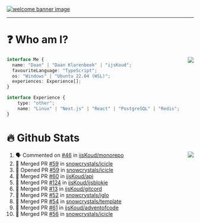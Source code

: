 <h1 align="center" style="display:none;"></h1>

<a href="https://ijskoud.dev/"><img src="https://cdn.ijskoud.dev/files/IIcds5oPKl.png" alt="welcome banner image" /></a>

---

# ❓ Who am I?

<img align="right" src="http://gh-stats.ijskoud.dev/api/top-langs?username=ijsKoud&cache_seconds=1800&layout=compact&hide_border=true&hide_rank=true&show_icons=true&theme=dark&title_color=ffffff&hide_border=true&locale=en" />

```typescript
interface Me {
  name: "Daan" | "Daan Klarenbeek" | "ijsKoud";
  favouriteLanguage: "TypeScript";
  os: "Windows" | "Ubuntu 22.04 (WSL)";
  experiences: Experience[];
}

interface Experience {
    type: "other";
    name: "Linux" | "Next.js" | "React" | "PostgreSQL" | "Redis";
}
```

# 🔥 Github Stats

<img align="right" src="http://gh-stats.ijskoud.dev/api? username=ijsKoud&cache_seconds=1800&hide_border=true&hide_rank=true&show_icons=true&theme=dark&title_color=ffffff&hide_border=true&locale=en">

<!--START_SECTION:activity-->
1. 🗣 Commented on [#46](https://github.com/ijsKoud/monorepo/issues/46) in [ijsKoud/monorepo](https://github.com/ijsKoud/monorepo)
2. 🎉 Merged PR [#59](https://github.com/snowcrystals/icicle/pull/59) in [snowcrystals/icicle](https://github.com/snowcrystals/icicle)
3. 💪 Opened PR [#59](https://github.com/snowcrystals/icicle/pull/59) in [snowcrystals/icicle](https://github.com/snowcrystals/icicle)
4. 🎉 Merged PR [#60](https://github.com/ijsKoud/api/pull/60) in [ijsKoud/api](https://github.com/ijsKoud/api)
5. 🎉 Merged PR [#124](https://github.com/ijsKoud/ijsblokje/pull/124) in [ijsKoud/ijsblokje](https://github.com/ijsKoud/ijsblokje)
6. 🎉 Merged PR [#13](https://github.com/ijsKoud/gitcord/pull/13) in [ijsKoud/gitcord](https://github.com/ijsKoud/gitcord)
7. 🎉 Merged PR [#52](https://github.com/snowcrystals/iglo/pull/52) in [snowcrystals/iglo](https://github.com/snowcrystals/iglo)
8. 🎉 Merged PR [#54](https://github.com/snowcrystals/template/pull/54) in [snowcrystals/template](https://github.com/snowcrystals/template)
9. 🎉 Merged PR [#61](https://github.com/ijsKoud/adventofcode/pull/61) in [ijsKoud/adventofcode](https://github.com/ijsKoud/adventofcode)
10. 🎉 Merged PR [#56](https://github.com/snowcrystals/icicle/pull/56) in [snowcrystals/icicle](https://github.com/snowcrystals/icicle)
<!--END_SECTION:activity-->

<h1 align="center" style="display:none;"></h1>
